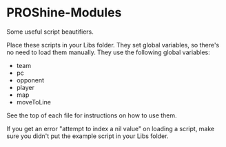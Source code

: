 # PROShine-Modules
Some useful script beautifiers.

Place these scripts in your Libs folder. They set global variables, so there's no need to load them manually.
They use the following global variables:
- team
- pc
- opponent
- player
- map
- moveToLine

See the top of each file for instructions on how to use them.

If you get an error "attempt to index a nil value" on loading a script, make sure you didn't put the example script in your Libs folder.
